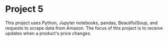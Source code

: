 # Project 5

This project uses Python, Jupyter notebooks, pandas, BeautifulSoup, and requests to scrape data from Amazon. The focus of this project is to receive updates when a product's price changes.

